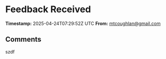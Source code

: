 # Feedback Received

**Timestamp:** 2025-04-24T07:29:52Z UTC
**From:** mtcoughlan@gmail.com

## Comments
szdf
